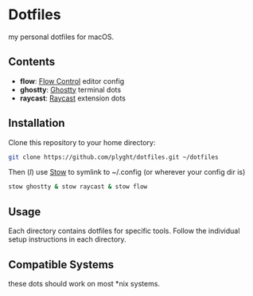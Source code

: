 # Dotfiles

my personal dotfiles for macOS.

## Contents

- **flow**: [Flow Control](https://flow-control.dev/) editor config
- **ghostty**: [Ghostty](https://ghostty.org/) terminal dots
- **raycast**: [Raycast](https://raycast.com) extension dots

## Installation

Clone this repository to your home directory:

```bash
git clone https://github.com/plyght/dotfiles.git ~/dotfiles
```

Then (_I_) use [Stow](https://www.gnu.org/software/stow/) to symlink to ~/.config (or wherever your config dir is)
```bash
stow ghostty & stow raycast & stow flow
```

## Usage

Each directory contains dotfiles for specific tools. Follow the individual setup instructions in each directory.

## Compatible Systems

these dots should work on most *nix systems.
